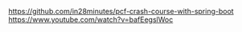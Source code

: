 https://github.com/in28minutes/pcf-crash-course-with-spring-boot
https://www.youtube.com/watch?v=bafEegslWoc
